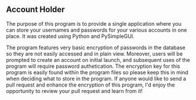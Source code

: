 ## Account Holder
The purpose of this program is to provide a single application where you can store
your usernames and passwords for your various accounts in one place. It was 
created using Python and PySimpleGUI. 

The program features very basic encryption of passwords in the database so
they are not easily accessed and in plain view. Moreover, users will be 
prompted to create an account on initial launch, and subsequent uses of the 
program will require password authetication. The encryption key for this program
is easily found within the program files so please keep this in mind when
deciding what to store in the program. If anyone would like to send a pull 
request and enhance the encryption of this program, I'd enjoy the opportunity
to review your pull request and learn from it!
